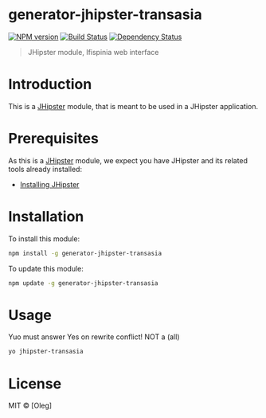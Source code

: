 # generator-jhipster-transasia
[![NPM version][npm-image]][npm-url] [![Build Status][travis-image]][travis-url] [![Dependency Status][daviddm-image]][daviddm-url]
> JHipster module, Ifispinia web interface

# Introduction

This is a [JHipster](http://jhipster.github.io/) module, that is meant to be used in a JHipster application.

# Prerequisites

As this is a [JHipster](http://jhipster.github.io/) module, we expect you have JHipster and its related tools already installed:

- [Installing JHipster](https://jhipster.github.io/installation.html)

# Installation

To install this module:

```bash
npm install -g generator-jhipster-transasia
```

To update this module:
```bash
npm update -g generator-jhipster-transasia
```

# Usage
Yuo must answer Yes on rewrite conflict! NOT a (all)
```bash
yo jhipster-transasia
```


# License
MIT © [Oleg]

[npm-image]: https://img.shields.io/npm/v/generator-jhipster-transasia.svg
[npm-url]: https://npmjs.org/package/generator-jhipster-transasia
[travis-image]: https://travis-ci.org/Oleg25/generator-jhipster-transasia.svg?branch=master
[travis-url]: https://travis-ci.org/Oleg25/generator-jhipster-transasia
[daviddm-image]: https://david-dm.org/Oleg25/generator-jhipster-transasia.svg?theme=shields.io
[daviddm-url]: https://david-dm.org/Oleg25/generator-jhipster-module
